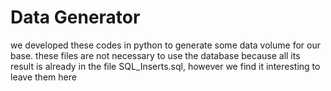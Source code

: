 # Data Generator

  we developed these codes in python to generate some data volume for our base.
  these files are not necessary to use the database because all its result is already in the file SQL_Inserts.sql, however we find it interesting to leave them here

